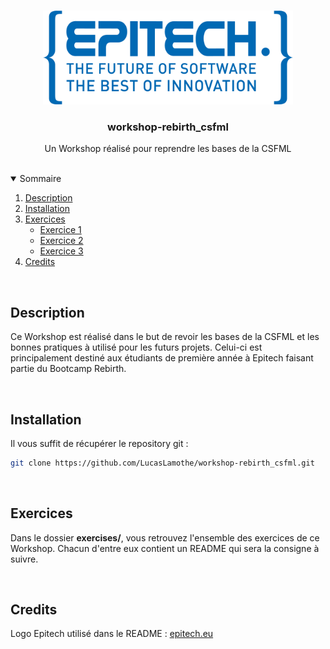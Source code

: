 <br />
<p align="center">
  <a href="https://github.com/LucasLamothe/workshop-rebirth_csfml">
    <img src=".github/assets/epitech-logo.png" alt="Logo Epitech" width="400" height="150">
  </a>

  <h3 align="center">workshop-rebirth_csfml</h3>

  <p align="center">
    Un Workshop réalisé pour reprendre les bases de la CSFML
  </p>
</p>

<br />
<details open="open">
  <summary>Sommaire</summary>
  <ol>
    <li>
      <a href="#description">Description</a>
    </li>
    <li>
      <a href="#installation">Installation</a>
    </li>
    <li>
      <a href="#exercises">Exercices</a>
      <ul>
        <li><a href="https://github.com/LucasLamothe/workshop-rebirth_csfml/tree/master/exercises/exercise01">Exercice 1</a></li>
        <li><a href="https://github.com/LucasLamothe/workshop-rebirth_csfml/tree/master/exercises/exercise01">Exercice 2</a></li>
        <li><a href="https://github.com/LucasLamothe/workshop-rebirth_csfml/tree/master/exercises/exercise03">Exercice 3</a></li>
      </ul>
    </li>
    <li>
      <a href="#credits">Credits</a>
    </li>
  </ol>
</details>

<br />

## Description

Ce Workshop est réalisé dans le but de revoir les bases de la CSFML et les bonnes pratiques à utilisé pour les futurs projets. Celui-ci est principalement destiné aux étudiants de première année à Epitech faisant partie du Bootcamp Rebirth.

<br />

## Installation

Il vous suffit de récupérer le repository git :

```sh
git clone https://github.com/LucasLamothe/workshop-rebirth_csfml.git
```

<br />

## Exercices

Dans le dossier **exercises/**, vous retrouvez l'ensemble des exercices de ce Workshop. Chacun d'entre eux contient un README qui sera la consigne à suivre.

<br />

## Credits

Logo Epitech utilisé dans le README : <a href="https://www.epitech.eu/">epitech.eu</a>
